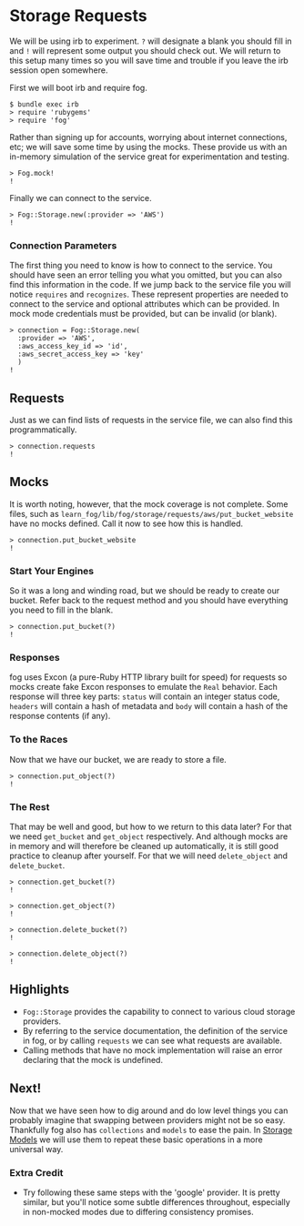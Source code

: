 # Storage Requests

We will be using irb to experiment. `?` will designate a blank you should fill in and `!` will represent some output you should check out. We will return to this setup many times so you will save time and trouble if you leave the irb session open somewhere.

First we will boot irb and require fog.

    $ bundle exec irb
    > require 'rubygems'
    > require 'fog'

Rather than signing up for accounts, worrying about internet connections, etc; we will save some time by using the mocks. These provide us with an in-memory simulation of the service great for experimentation and testing.

    > Fog.mock!
    !

Finally we can connect to the service.

    > Fog::Storage.new(:provider => 'AWS')
    !

### Connection Parameters

The first thing you need to know is how to connect to the service. You should have seen an error telling you what you omitted, but you can also find this information in the code. If we jump back to the service file you will notice `requires` and `recognizes`. These represent properties are needed to connect to the service and optional attributes which can be provided. In mock mode credentials must be provided, but can be invalid (or blank).

    > connection = Fog::Storage.new(
      :provider => 'AWS',
      :aws_access_key_id => 'id',
      :aws_secret_access_key => 'key'
      )
    !

## Requests

Just as we can find lists of requests in the service file, we can also find this programmatically.

    > connection.requests
    !

## Mocks

It is worth noting, however, that the mock coverage is not complete.  Some files, such as `learn_fog/lib/fog/storage/requests/aws/put_bucket_website` have no mocks defined. Call it now to see how this is handled.

    > connection.put_bucket_website
    !

### Start Your Engines

So it was a long and winding road, but we should be ready to create our bucket.  Refer back to the request method and you should have everything you need to fill in the blank.

    > connection.put_bucket(?)
    !

### Responses

fog uses Excon (a pure-Ruby HTTP library built for speed) for requests so mocks create fake Excon responses to emulate the `Real` behavior. Each response will three key parts: `status` will contain an integer status code, `headers` will contain a hash of metadata and `body` will contain a hash of the response contents (if any).

### To the Races

Now that we have our bucket, we are ready to store a file.

    > connection.put_object(?)
    !

### The Rest

That may be well and good, but how to we return to this data later?  For that we need `get_bucket` and `get_object` respectively. And although mocks are in memory and will therefore be cleaned up automatically, it is still good practice to cleanup after yourself. For that we will need `delete_object` and `delete_bucket`.

    > connection.get_bucket(?)
    !

    > connection.get_object(?)
    !

    > connection.delete_bucket(?)
    !

    > connection.delete_object(?)
    !

## Highlights

* `Fog::Storage` provides the capability to connect to various cloud storage providers.
* By referring to the service documentation, the definition of the service in fog, or by calling `requests` we can see what requests are available.
* Calling methods that have no mock implementation will raise an error declaring that the mock is undefined.

## Next!

Now that we have seen how to dig around and do low level things you can probably imagine that swapping between providers might not be so easy.  Thankfully fog also has `collections` and `models` to ease the pain.  In [Storage Models](3_storage_models.html) we will use them to repeat these basic operations in a more universal way.

### Extra Credit

* Try following these same steps with the 'google' provider.  It is pretty similar, but you'll notice some subtle differences throughout, especially in non-mocked modes due to differing consistency promises.
